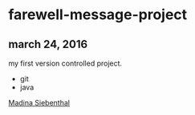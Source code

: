 # farewell-message-project

## march 24, 2016
my first version controlled project.

* git
* java

[Madina Siebenthal](www.sqasolution.com)
